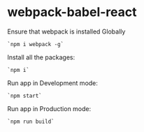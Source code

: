 # webpack-babel-react

Ensure that webpack is installed Globally

    `npm i webpack -g`

Install all the packages:

    `npm i`

Run app in Development mode:

    `npm start`

Run app in Production mode:

    `npm run build`  
